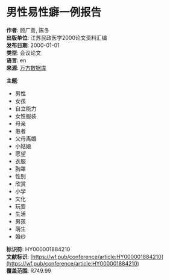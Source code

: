 # 男性易性癖一例报告

**作者**: 顾广善, 陈冬  
**出版单位**: 江苏民政医学2000论文资料汇编  
**发布日期**: 2000-01-01  
**类型**: 会议论文  
**语言**: en  
**来源**: [万方数据库](https://wf.pub/)  

**主题**:  
- 男性  
- 女孩  
- 自立能力  
- 女性服装  
- 母亲  
- 患者  
- 父母离婚  
- 小姑娘  
- 愿望  
- 衣服  
- 胸罩  
- 性别  
- 欣赏  
- 小学  
- 文化  
- 玩耍  
- 生活  
- 男孩  
- 萌生  
- 婚纱  

**标识符**: HY000001884210  
**文献标识**: [https://wf.pub/conference/article:HY000001884210](https://wf.pub/conference/article:HY000001884210)  
**覆盖范围**: R749.99  